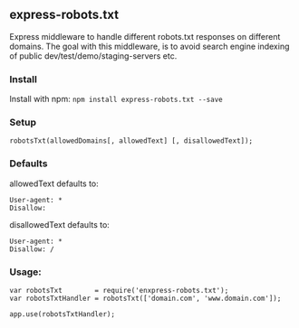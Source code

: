 ## express-robots.txt

Express middleware to handle different robots.txt responses on different domains.
The goal with this middleware, is to avoid search engine indexing of public dev/test/demo/staging-servers etc.


### Install

Install with npm: `npm install express-robots.txt --save`


### Setup

`robotsTxt(allowedDomains[, allowedText] [, disallowedText]);`


### Defaults

allowedText defaults to:

```
User-agent: *
Disallow:
```

disallowedText defaults to:

```
User-agent: *
Disallow: /
```

### Usage:

```
var robotsTxt        = require('enxpress-robots.txt');
var robotsTxtHandler = robotsTxt(['domain.com', 'www.domain.com']);

app.use(robotsTxtHandler);
```
